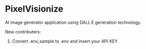 # PixelVisionize
AI image generator application using DALL·E generation technology.

New contributers:
1. Convert .env_sample to .env and insert your API KEY.
